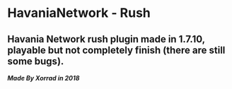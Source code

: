 # HavaniaNetwork - Rush
## Havania Network rush plugin made in 1.7.10, playable but not completely finish (there are still some bugs).
***Made By Xorrad in 2018***
